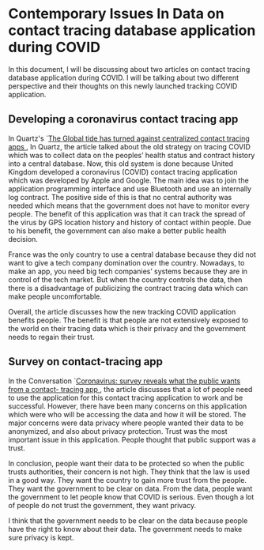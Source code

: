 
# Contemporary Issues In Data on contact tracing database application during COVID
In this document, I will be discussing about two articles on contact tracing database application during COVID. I will be talking about two different perspective and their thoughts on this newly launched tracking COVID application.




## Developing a coronavirus contact tracing app
In Quartz's `[The Global tide has turned against centralized contact tracing apps ](https://qz.com/1870907/privacy-issues-push-countries-to-decentralize-contact-tracing-data/), In Quartz, the article talked about the old strategy on tracing COVID which was to collect data on the peoples’ health status and contract history into a central database. Now, this old system is done because United Kingdom developed a coronavirus (COVID) contact tracing application which was developed by Apple and Google. The main idea was to join the application programming interface and use Bluetooth and use an internally log contract. The positive side of this is that no central authority was needed which means that the government does not have to monitor every people. The benefit of this application was that it can track the spread of the virus by GPS location history and history of contact within people. Due to his benefit, the government can also make a better public health decision. 

France was the only country to use a central database because they did not want to give a tech company domination over the country. Nowadays, to make an app, you need big tech companies’ systems because they are in control of the tech market. But when the country controls the data, then there is a disadvantage of publicizing the contract tracing data which can make people uncomfortable.

Overall, the article discusses how the new tracking COVID application benefits people. The benefit is that people are not extensively exposed to the world on their tracing data which is their privacy and the government needs to regain their trust. 


## Survey on contact-tracing app

In the Conversation `[Coronavirus: survey reveals what the public wants from a contact- tracing app ](https://theconversation.com/coronavirus-survey-reveals-what-the-public-wants-from-a-contact-tracing-app-138574), the article discusses that a lot of people need to use the application for this contact tracing application to work and be successful. However, there have been many concerns on this application which were who will be accessing the data and how it will be stored. The major concerns were data privacy where people wanted their data to be anonymized, and also about privacy protection. Trust was the most important issue in this application. People thought that public support was a trust.

In conclusion, people want their data to be protected so when the public trusts authorities, their concern is not high. They think that the law is used in a good way. They want the country to gain more trust from the people. They want the government to be clear on data. From the data, people want the government to let people know that COVID is serious. Even though a lot of people do not trust the government, they want privacy. 

I think that the government needs to be clear on the data because people have the right to know about their data. The government needs to make sure privacy is kept.
```

